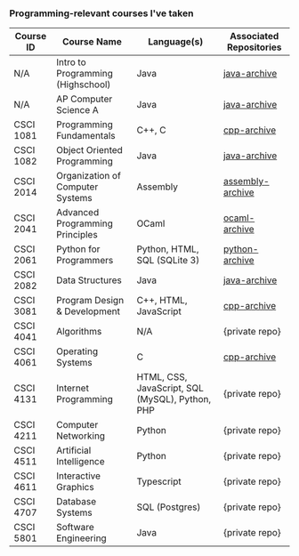 ### Programming-relevant courses I've taken

| Course ID | Course Name | Language(s) | Associated Repositories |
| ------------- | ------------- | ------------- | ------------- |
| N/A | Intro to Programming (Highschool) | Java | [java-archive](https://github.com/narlock-learning/java-archive) |
| N/A | AP Computer Science A | Java | [java-archive](https://github.com/narlock-learning/java-archive) |
| CSCI 1081 | Programming Fundamentals | C++, C | [cpp-archive](https://github.com/narlock-learning/cpp-archive) |
| CSCI 1082 | Object Oriented Programming | Java | [java-archive](https://github.com/narlock-learning/java-archive) |
| CSCI 2014 | Organization of Computer Systems | Assembly | [assembly-archive](https://github.com/narlock-learning/assembly-archive) |
| CSCI 2041 | Advanced Programming Principles | OCaml | [ocaml-archive](https://github.com/narlock-learning/ocaml-archive) |
| CSCI 2061 | Python for Programmers | Python, HTML, SQL (SQLite 3) | [python-archive](https://github.com/narlock-learning/python-archive) |
| CSCI 2082 | Data Structures | Java | [java-archive](https://github.com/narlock-learning/java-archive) |
| CSCI 3081 | Program Design & Development | C++, HTML, JavaScript | [cpp-archive](https://github.com/narlock-learning/cpp-archive) |
| CSCI 4041 | Algorithms | N/A | {private repo} |
| CSCI 4061 | Operating Systems | C | [cpp-archive](https://github.com/narlock-learning/cpp-archive) |
| CSCI 4131 | Internet Programming | HTML, CSS, JavaScript, SQL (MySQL), Python, PHP | {private repo} |
| CSCI 4211 | Computer Networking | Python | {private repo} |
| CSCI 4511 | Artificial Intelligence | Python | {private repo} |
| CSCI 4611 | Interactive Graphics | Typescript | {private repo} |
| CSCI 4707 | Database Systems | SQL (Postgres) | {private repo} |
| CSCI 5801 | Software Engineering | Java | {private repo} |
